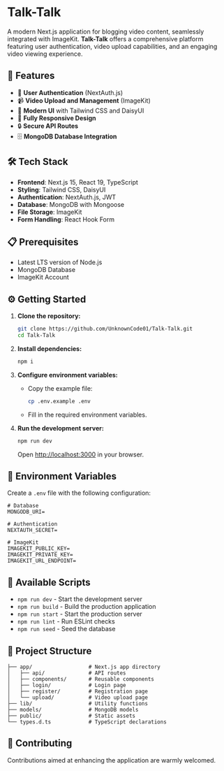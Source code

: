 # Talk-Talk

A modern Next.js application for blogging video content, seamlessly integrated with ImageKit. **Talk-Talk** offers a comprehensive platform featuring user authentication, video upload capabilities, and an engaging video viewing experience.

## 🚀 Features
- 🔐 **User Authentication** (NextAuth.js)
- 📹 **Video Upload and Management** (ImageKit)
- 🎨 **Modern UI** with Tailwind CSS and DaisyUI
- 📱 **Fully Responsive Design**
- 🔒 **Secure API Routes**
- 🗄️ **MongoDB Database Integration**

## 🛠️ Tech Stack
- **Frontend**: Next.js 15, React 19, TypeScript
- **Styling**: Tailwind CSS, DaisyUI
- **Authentication**: NextAuth.js, JWT
- **Database**: MongoDB with Mongoose
- **File Storage**: ImageKit
- **Form Handling**: React Hook Form

## 📋 Prerequisites
- Latest LTS version of Node.js
- MongoDB Database
- ImageKit Account

## ⚙️ Getting Started

1. **Clone the repository:**
   ```bash
   git clone https://github.com/UnknownCode01/Talk-Talk.git
   cd Talk-Talk
   ```

2. **Install dependencies:**
   ```bash
   npm i
   ```

3. **Configure environment variables:**
   - Copy the example file:
     ```bash
     cp .env.example .env
     ```
   - Fill in the required environment variables.

4. **Run the development server:**
   ```bash
   npm run dev
   ```
   Open [http://localhost:3000](http://localhost:3000) in your browser.

## 🔑 Environment Variables
Create a `.env` file with the following configuration:

```env
# Database
MONGODB_URI=

# Authentication
NEXTAUTH_SECRET=

# ImageKit
IMAGEKIT_PUBLIC_KEY=
IMAGEKIT_PRIVATE_KEY=
IMAGEKIT_URL_ENDPOINT=

```

## 📜 Available Scripts
- `npm run dev` - Start the development server
- `npm run build` - Build the production application
- `npm run start` - Start the production server
- `npm run lint` - Run ESLint checks
- `npm run seed` - Seed the database

## 📂 Project Structure
```
├── app/                  # Next.js app directory
│   ├── api/              # API routes
│   ├── components/       # Reusable components
│   ├── login/            # Login page
│   ├── register/         # Registration page
│   └── upload/           # Video upload page
├── lib/                  # Utility functions
├── models/               # MongoDB models
├── public/               # Static assets
└── types.d.ts            # TypeScript declarations
```

## 🙅 Contributing
Contributions aimed at enhancing the application are warmly welcomed.
